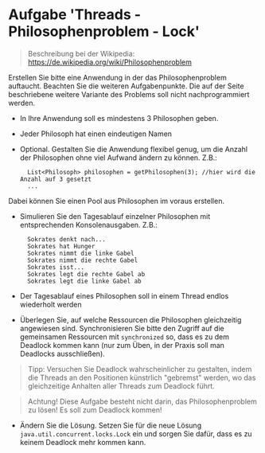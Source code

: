 # Aufgabe 'Threads - Philosophenproblem - Lock'

> Beschreibung bei der Wikipedia: https://de.wikipedia.org/wiki/Philosophenproblem


Erstellen Sie bitte eine Anwendung in der das Philosophenproblem auftaucht. Beachten Sie die weiteren Aufgabenpunkte. Die auf der Seite beschriebene weitere Variante des Problems soll nicht nachprogrammiert werden.

- In Ihre Anwendung soll es mindestens 3 Philosophen geben. 


- Jeder Philosoph hat einen eindeutigen Namen


- Optional. Gestalten Sie die Anwendung flexibel genug, um die Anzahl der Philosophen ohne viel Aufwand ändern zu können. Z.B.:
	
		List<Philosoph> philosophen = getPhilosophen(3); //hier wird die Anzahl auf 3 gesetzt
		...
  
Dabei können Sie einen Pool aus Philosophen im voraus erstellen.


- Simulieren Sie den Tagesablauf einzelner Philosophen mit entsprechenden Konsolenausgaben. Z.B.:

		Sokrates denkt nach...
		Sokrates hat Hunger
		Sokrates nimmt die linke Gabel
		Sokrates nimmt die rechte Gabel
		Sokrates isst...
		Sokrates legt die rechte Gabel ab
		Sokrates legt die linke Gabel ab


- Der Tagesablauf eines Philosophen soll in einem Thread endlos wiederholt werden


- Überlegen Sie, auf welche Ressourcen die Philosophen gleichzeitig angewiesen sind. Synchronisieren Sie bitte den Zugriff auf die gemeinsamen Ressourcen mit `synchronized` so, dass es zu dem Deadlock kommen kann (nur zum Üben, in der Praxis soll man Deadlocks ausschließen).
   
> Tipp: Versuchen Sie Deadlock wahrscheinlicher zu gestalten, indem die Threads an den Positionen künstrlich "gebremst" werden, wo das gleichzeitige Anhalten aller Threads zum Deadlock führt.

> Achtung! Diese Aufgabe besteht nicht darin, das Philosophenproblem zu lösen! Es soll zum Deadlock kommen!


- Ändern Sie die Lösung. Setzen Sie für die neue Lösung `java.util.concurrent.locks.Lock` ein und sorgen Sie dafür, dass es zu keinem Deadlock mehr kommen kann.
